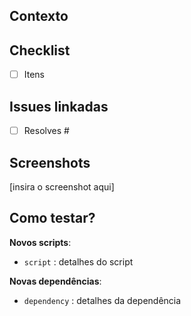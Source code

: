 ## Contexto

## Checklist
- [ ] Itens

## Issues linkadas
- [ ] Resolves #

## Screenshots
[insira o screenshot aqui]

## Como testar?

**Novos scripts**:

- `script` : detalhes do script

**Novas dependências**:

- `dependency` : detalhes da dependência
